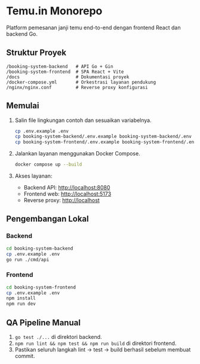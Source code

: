 # Temu.in Monorepo

Platform pemesanan janji temu end-to-end dengan frontend React dan backend Go.

## Struktur Proyek

```
/booking-system-backend   # API Go + Gin
/booking-system-frontend  # SPA React + Vite
/docs                     # Dokumentasi proyek
/docker-compose.yml       # Orkestrasi layanan pendukung
/nginx/nginx.conf         # Reverse proxy konfigurasi
```

## Memulai

1. Salin file lingkungan contoh dan sesuaikan variabelnya.

   ```bash
   cp .env.example .env
   cp booking-system-backend/.env.example booking-system-backend/.env
   cp booking-system-frontend/.env.example booking-system-frontend/.env
   ```

2. Jalankan layanan menggunakan Docker Compose.

   ```bash
   docker compose up --build
   ```

3. Akses layanan:
   - Backend API: <http://localhost:8080>
   - Frontend web: <http://localhost:5173>
   - Reverse proxy: <http://localhost>

## Pengembangan Lokal

### Backend

```bash
cd booking-system-backend
cp .env.example .env
go run ./cmd/api
```

### Frontend

```bash
cd booking-system-frontend
cp .env.example .env
npm install
npm run dev
```

## QA Pipeline Manual

1. `go test ./...` di direktori backend.
2. `npm run lint && npm test && npm run build` di direktori frontend.
3. Pastikan seluruh langkah lint → test → build berhasil sebelum membuat commit.
